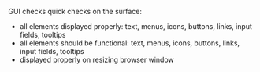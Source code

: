 GUI checks quick checks on the surface:
- all elements displayed properly: text, menus, icons, buttons, links, input fields, tooltips
- all elements should be functional: text, menus, icons, buttons, links, input fields, tooltips
- displayed properly on resizing browser window